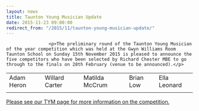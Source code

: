 ```yaml
---
layout: news
title: Taunton Young Musician Update
date: 2015-11-23 09:00:00
redirect_from: "/2015/11/taunton-young-musician-update/"
---
```

<section>

                    
                    <p>The preliminary round of the Taunton Young Musician of the year competition which was held at the Gwyn Williams Room Taunton School on Sunday 15th November 2015 is pleased to announce the five competitors who have been selected by Richard Chester MBE to go through to the finals on 28th February (venue to be announced).</p>
<div class="table-responsive"><table  style="width:100%; "  class="easy-table easy-table-default " border="0">
<tbody>
<tr><td >Adam Heron</td>
<td >Willard Carter</td>
<td >Matilda McCrum</td>
<td >Brian Low</td>
<td >Ella Leonard</td>
</tr>

<tr><td ></td>
<td ></td>
<td ></td>
<td ></td>
<td ></td>
</tr>
</tbody></table></div>
<p><a href="{{ "/events/music-festival/taunton-young-musician/" | prepend: site.github.url }}">Please see our TYM page for more information on the competition.</a></p>

                
</section>
